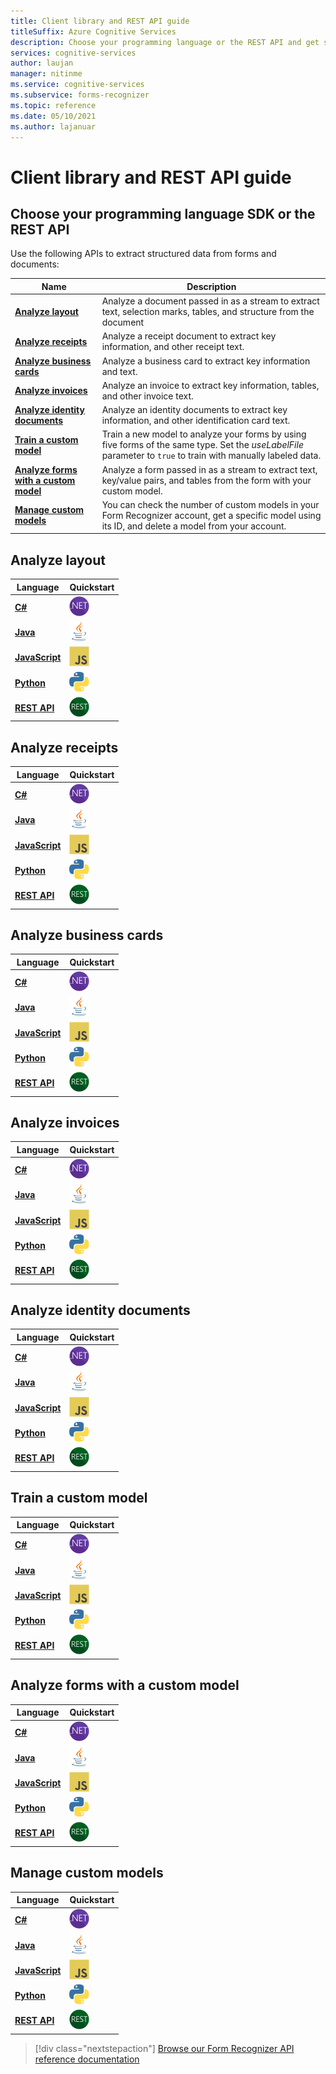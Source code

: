```yaml
---
title: Client library and REST API guide
titleSuffix: Azure Cognitive Services
description: Choose your programming language or the REST API and get started with a select feature
services: cognitive-services
author: laujan
manager: nitinme
ms.service: cognitive-services
ms.subservice: forms-recognizer
ms.topic: reference
ms.date: 05/10/2021
ms.author: lajanuar
---
```



# Client library and REST API guide

## Choose your programming language SDK or the REST API

Use the following APIs to extract structured data from forms and documents:

<!-- markdownlint-disable MD033 -->

|Name |Description |
|---|---|
| **[Analyze layout](#analyze-layout)** | Analyze a document passed in as a stream to extract text, selection marks, tables, and structure from the document |
| **[Analyze receipts](#analyze-receipts)** | Analyze a receipt document to extract key information, and other receipt text.|
| **[Analyze business cards](#analyze-business-cards)** | Analyze a business card to extract key information and text.|
| **[Analyze invoices](#analyze-invoices)** | Analyze an invoice to extract key information, tables, and other invoice text.|
| **[Analyze identity documents](#analyze-identity-documents)** | Analyze an identity documents to extract key information, and other identification card text.|
| **[Train a custom model](#train-a-custom-model)**| Train a new model to analyze your forms by using five forms of the same type. Set the _useLabelFile_ parameter to `true` to train with manually labeled data. |
| **[Analyze forms with a custom model](#analyze-forms-with-a-custom-model)**|Analyze a form passed in as a stream to extract text, key/value pairs, and tables from the form with your custom model.  |
|**[Manage custom models](#manage-custom-models)**| You can check the number of custom models in your Form Recognizer account, get a specific model using its ID, and delete a model from your account.|

## Analyze layout

|Language|Quickstart|
|-----------|------------------|
|[**C#**](csharp-sdk.md#analyze-layout)|  <a href="csharp-sdk.md#analyze-layout"><img src="../media/logos/logo_NET.svg" alt="c-sharp logo" width="32px" height="32px"></a>|
|[**Java**](java-sdk.md#analyze-layout) |  <a href="java-sdk.md#analyze-layout"><img src="../media/logos/logo_java.svg" alt="java logo"  width="32px" height="32px"></a>  |
|[**JavaScript**](javascript-sdk.md#analyze-layout) |<a href="javascript-sdk.md#analyze-layout"><img src=" ../media/logos/logo_js.svg" alt="javascript logo"  width="32px" height="32px"></a> |
|[**Python**](python-sdk.md#analyze-layout) | <a href="python-sdk.md#analyze-layout"><img src="../media/logos/logo_python.svg"  alt="python logo"  width="32px" height="32px"></a>  |
|[**REST API**](rest-api.md#analyze-layout) |<a href="rest-api.md#analyze-layout"><img src=" ../media/logos/logo_REST.svg"  alt="rest logo"  width="32px" height="32px"></a>  |

## Analyze receipts

|Language|Quickstart|
|-----------|------------------|
|[**C#**](csharp-sdk.md#analyze-receipts)|  <a href="csharp-sdk.md#analyze-receipts"><img src="../media/logos/logo_NET.svg" alt="c-sharp logo" width="32px" height="32px"></a>|
|[**Java**](java-sdk.md#analyze-receipts) |  <a href="java-sdk.md#analyze-receipts"><img src="../media/logos/logo_java.svg" alt="java logo"  width="32px" height="32px"></a>  |
|[**JavaScript**](javascript-sdk.md#analyze-receipts) |<a href="javascript-sdk.md#analyze-receipts"><img src=" ../media/logos/logo_js.svg" alt="javascript logo"  width="32px" height="32px"></a> |
|[**Python**](python-sdk.md#analyze-receipts) | <a href="python-sdk.md#analyze-receipts"><img src="../media/logos/logo_python.svg"  alt="python logo"  width="32px" height="32px"></a>  |
|[**REST API**](rest-api.md#analyze-receipts) |<a href="rest-api.md#analyze-receipts"><img src=" ../media/logos/logo_REST.svg"  alt="rest logo"  width="32px" height="32px"></a>  |

## Analyze business cards

|Language|Quickstart|
|-----------|------------------|
|[**C#**](csharp-sdk.md#analyze-business-cards)|  <a href="csharp-sdk.md#analyze-business-cards"><img src="../media/logos/logo_NET.svg" alt="c-sharp logo" width="32px" height="32px"></a>|
|[**Java**](java-sdk.md#analyze-business-cards) |  <a href="java-sdk.md#analyze-business-cards"><img src="../media/logos/logo_java.svg" alt="java logo"  width="32px" height="32px"></a>  |
|[**JavaScript**](javascript-sdk.md#analyze-business-cards) |<a href="javascript-sdk.md#analyze-business-cards"><img src=" ../media/logos/logo_js.svg" alt="javascript logo"  width="32px" height="32px"></a> |
|[**Python**](python-sdk.md#analyze-business-cards) | <a href="python-sdk.md#analyze-business-cards"><img src="../media/logos/logo_python.svg"  alt="python logo"  width="32px" height="32px"></a>  |
|[**REST API**](rest-api.md#analyze-business-cards) |<a href="rest-api.md#analyze-business-cards"><img src=" ../media/logos/logo_REST.svg"  alt="rest logo"  width="32px" height="32px"></a>  |

## Analyze invoices

|Language|Quickstart|
|-----------|------------------|
|[**C#**](csharp-sdk.md#analyze-invoices)|  <a href="csharp-sdk.md#analyze-invoices"><img src="../media/logos/logo_NET.svg" alt="c-sharp logo" width="32px" height="32px"></a>|
|[**Java**](java-sdk.md#analyze-invoices) |  <a href="java-sdk.md#analyze-invoices"><img src="../media/logos/logo_java.svg" alt="java logo"  width="32px" height="32px"></a>  |
|[**JavaScript**](javascript-sdk.md#analyze-invoices) |<a href="javascript-sdk.md#analyze-invoices"><img src=" ../media/logos/logo_js.svg" alt="javascript logo"  width="32px" height="32px"></a> |
|[**Python**](python-sdk.md#analyze-invoices) | <a href="python-sdk.md#analyze-invoices"><img src="../media/logos/logo_python.svg"  alt="python logo"  width="32px" height="32px"></a>  |
|[**REST API**](rest-api.md#analyze-invoices) |<a href="rest-api.md#analyze-invoices"><img src=" ../media/logos/logo_REST.svg"  alt="rest logo"  width="32px" height="32px"></a>  |

## Analyze identity documents

|Language|Quickstart|
|-----------|------------------|
|[**C#**](csharp-sdk.md#analyze-identity-documents)|  <a href="csharp-sdk.md#analyze-identity-documents"><img src="../media/logos/logo_NET.svg" alt="c-sharp logo" width="32px" height="32px"></a>|
|[**Java**](java-sdk.md#analyze-identity-documents) |  <a href="java-sdk.md#analyze-identity-documents"><img src="../media/logos/logo_java.svg" alt="java logo"  width="32px" height="32px"></a>  |
|[**JavaScript**](javascript-sdk.md#analyze-identity-documents) |<a href="javascript-sdk.md#analyze-identity-documents"><img src=" ../media/logos/logo_js.svg" alt="javascript logo"  width="32px" height="32px"></a> |
|[**Python**](python-sdk.md#analyze-identity-documents) | <a href="python-sdk.md#analyze-identity-documents"><img src="../media/logos/logo_python.svg"  alt="python logo"  width="32px" height="32px"></a>  |
|[**REST API**](rest-api.md#analyze-identity-documents) |<a href="rest-api.md#analyze-identity-documents"><img src=" ../media/logos/logo_REST.svg"  alt="rest logo"  width="32px" height="32px"></a>  |

## Train a custom model

|Language|Quickstart|
|-----------|------------------|
|[**C#**](csharp-sdk.md#train-a-custom-model)|  <a href="csharp-sdk.md#train-a-custom-model"><img src="../media/logos/logo_NET.svg" alt="c-sharp logo" width="32px" height="32px"></a>|
|[**Java**](java-sdk.md#train-a-custom-model) |  <a href="java-sdk.md#train-a-custom-model"><img src="../media/logos/logo_java.svg" alt="java logo"  width="32px" height="32px"></a>  |
|[**JavaScript**](javascript-sdk.md#train-a-custom-model) |<a href="javascript-sdk.md#train-a-custom-model"><img src=" ../media/logos/logo_js.svg" alt="javascript logo"  width="32px" height="32px"></a> |
|[**Python**](python-sdk.md#train-a-custom-model) | <a href="python-sdk.md#train-a-custom-model"><img src="../media/logos/logo_python.svg"  alt="python logo"  width="32px" height="32px"></a>  |
|[**REST API**](rest-api.md#train-a-custom-model) |<a href="rest-api.md#train-a-custom-model"><img src=" ../media/logos/logo_REST.svg"  alt="rest logo"  width="32px" height="32px"></a>  |

## Analyze forms with a custom model

|Language|Quickstart|
|-----------|------------------|
|[**C#**](csharp-sdk.md#analyze-forms-with-a-custom-model)|  <a href="csharp-sdk.md#analyze-forms-with-a-custom-model"><img src="../media/logos/logo_NET.svg" alt="c-sharp logo" width="32px" height="32px"></a>|
|[**Java**](java-sdk.md#analyze-forms-with-a-custom-model) |  <a href="java-sdk.md#analyze-forms-with-a-custom-model"><img src="../media/logos/logo_java.svg" alt="java logo"  width="32px" height="32px"></a>  |
|[**JavaScript**](javascript-sdk.md#analyze-forms-with-a-custom-model) |<a href="javascript-sdk.md#analyze-forms-with-a-custom-model"><img src=" ../media/logos/logo_js.svg" alt="javascript logo"  width="32px" height="32px"></a> |
|[**Python**](python-sdk.md#analyze-forms-with-a-custom-model) | <a href="python-sdk.md#analyze-forms-with-a-custom-model"><img src="../media/logos/logo_python.svg"  alt="python logo"  width="32px" height="32px"></a>  |
|[**REST API**](rest-api.md#analyze-forms-with-a-custom-model) |<a href="rest-api.md#analyze-forms-with-a-custom-model"><img src=" ../media/logos/logo_REST.svg"  alt="rest logo"  width="32px" height="32px"></a>  |

## Manage custom models

|Language|Quickstart|
|-----------|------------------|
|[**C#**](csharp-sdk.md#manage-custom-models)|  <a href="csharp-sdk.md#manage-custom-models"><img src="../media/logos/logo_NET.svg" alt="c-sharp logo" width="32px" height="32px"></a>|
|[**Java**](java-sdk.md#manage-custom-models) |  <a href="java-sdk.md#manage-custom-models"><img src="../media/logos/logo_java.svg" alt="java logo"  width="32px" height="32px"></a>  |
|[**JavaScript**](javascript-sdk.md#manage-custom-models) |<a href="javascript-sdk.md#manage-custom-models"><img src=" ../media/logos/logo_js.svg" alt="javascript logo"  width="32px" height="32px"></a> |
|[**Python**](python-sdk.md#manage-custom-models) | <a href="python-sdk.md#manage-custom-models"><img src="../media/logos/logo_python.svg"  alt="python logo"  width="32px" height="32px"></a>  |
|[**REST API**](rest-api.md#manage-custom-models) |<a href="rest-api.md#manage-custom-models"><img src=" ../media/logos/logo_REST.svg"  alt="rest logo"  width="32px" height="32px"></a>  |

> [!div class="nextstepaction"]
> [Browse our Form Recognizer API reference documentation](https://westus.dev.cognitive.microsoft.com/docs/services/form-recognizer-api-v2-1/operations/AnalyzeBusinessCardAsync)
